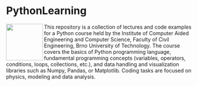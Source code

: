 # PythonLearning

<img align="left" width="100" height="100" src="https://user-images.githubusercontent.com/35465840/132986649-5da82c52-48fb-445e-88a5-6effce1ae21b.png">

This repository is a collection of lectures and code examples for a Python course held by the Institute of Computer Aided Engineering and Computer Science, Faculty of Civil Engineering, Brno University of Technology. The course covers the basics of Python programming language, fundamental programming concepts (variables, operators, conditions, loops, collections, etc.), and data handling and visualization libraries such as Numpy, Pandas, or Matplotlib. Coding tasks are focused on physics, modeling and data analysis.
